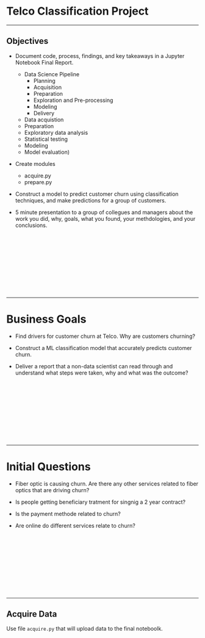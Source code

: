 # Telco Classification Project
---------------
## Objectives 

- Document code, process, findings, and key takeaways in a Jupyter Notebook Final Report.
    - Data Science Pipeline
        - Planning
        - Acquisition
        - Preparation
        - Exploration and Pre-processing
        - Modeling
        - Delivery   
    - Data acquistion
    - Preparation 
    - Exploratory data analysis
    - Statistical testing
    - Modeling
    - Model evaluation)
    
- Create modules 
  - acquire.py
  - prepare.py 
  
- Construct a model to predict customer churn using classification techniques, and make predictions for a group of customers. 

- 5 minute presentation to a group of collegues and managers about the work you did, why, goals, what you found, your methdologies, and your conclusions.

 
 <br><br><br><br><br><br><br><br><br>

----------------------------------------------------------
# Business Goals

- Find drivers for customer churn at Telco. Why are customers churning?

- Construct a ML classification model that accurately predicts customer churn.

- Deliver a report that a non-data scientist can read through and understand what steps were taken, why and what was the outcome?  

 <br><br><br><br><br><br><br><br><br>

---------------------------------------------------------------

# Initial Questions

- Fiber optic is causing churn. Are there any other services related to fiber optics that are driving churn?

- Is people getting beneficiary tratment for singnig a 2 year contract?

-  Is the payment methode related to churn?

- Are online do different services relate to churn?

 <br><br><br><br><br><br><br><br><br>

---------------------------------------------------------------

## Acquire Data

Use file `acquire.py` that will upload data to the final noteboolk.
